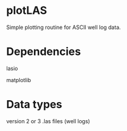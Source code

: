 # plotLAS
Simple plotting routine for ASCII well log data. 

# Dependencies
lasio


matplotlib

# Data types

version 2 or 3 .las files (well logs)

